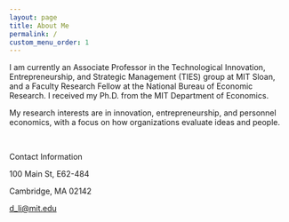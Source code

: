 ```yaml
---
layout: page
title: About Me
permalink: /
custom_menu_order: 1
---
```


<p class="mb-2">
  I am currently an Associate Professor in the Technological Innovation, Entrepreneurship, and Strategic Management (TIES) group at MIT Sloan, and a Faculty Research Fellow at the National Bureau of Economic Research.  I received my Ph.D. from the MIT Department of Economics.
</p>

<p>My research interests are in innovation, entrepreneurship, and personnel economics, with a focus on how organizations evaluate ideas and people.</p>

<div>
<p>
<br>
</p>
</div>

<div class="mb-6 lg:static">
  <div class="mb-2 text-gray-500 uppercase tracking-wide">Contact Information</div>
  <p>100 Main St, E62-484</p>
  <p>Cambridge, MA 02142</p>
  <a href="mailto:d_li@mit.edu">d_li@mit.edu</a>
</div>
